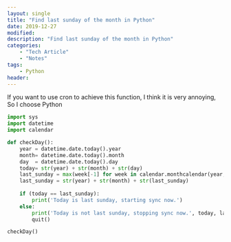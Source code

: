 ```yaml
---
layout: single
title: "Find last sunday of the month in Python"
date: 2019-12-27
modified:
description: "Find last sunday of the month in Python"
categories:
    - "Tech Article"
    - "Notes"
tags:
    - Python
header:
---
```


If you want to use cron to achieve this function, I think it is very annoying, So I choose Python

```python
import sys
import datetime
import calendar

def checkDay():
    year = datetime.date.today().year
    month= datetime.date.today().month
    day  = datetime.date.today().day
    today= str(year) + str(month) + str(day)
    last_sunday = max(week[-1] for week in calendar.monthcalendar(year, month))
    last_sunday = str(year) + str(month) + str(last_sunday)
    
    if (today == last_sunday):
        print('Today is last sunday, starting sync now.')
    else:
        print('Today is not last sunday, stopping sync now.', today, last_sunday)
        quit()

checkDay()
```